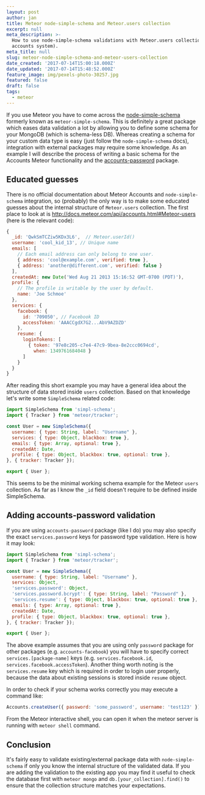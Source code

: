 ```yaml
---
layout: post
author: jan
title: Meteor node-simple-schema and Meteor.users collection
excerpt: null
meta_description: >-
  How to use node-simple-schema validations with Meteor.users collection (Meteor
  accounts system).
meta_title: null
slug: meteor-node-simple-schema-and-meteor-users-collection
date_created: '2017-07-14T15:00:18.000Z'
date_updated: '2017-07-14T15:48:52.000Z'
feature_image: img/pexels-photo-30257.jpg
featured: false
draft: false
tags:
  - meteor
---
```

If you use Meteor you have to come across the [node-simple-schema](https://github.com/aldeed/node-simple-schema) formerly known as `meteor-simple-schema`. This is definitely a great package which eases data validation a lot by allowing you to define some schema for your MongoDB (which is schema-less DB).
Whereas creating a schema for your custom data type is easy (just follow the `node-simple-schema` docs), integration with external packages may require some knowledge. As an example I will describe the process of writing a basic schema for the Accounts Meteor functionality and the [accounts-password](https://docs.meteor.com/api/passwords.html) package.

## Educated guesses

There is no official documentation about Meteor Accounts and `node-simple-schema` integration, so (probably) the only way is to make some educated guesses about the internal structure of `Meteor.users` collection. The first place to look at is http://docs.meteor.com/api/accounts.html#Meteor-users (here is the relevant code):

```javascript
{
  _id: 'QwkSmTCZiw5KDx3L6',  // Meteor.userId()
  username: 'cool_kid_13', // Unique name
  emails: [
    // Each email address can only belong to one user.
    { address: 'cool@example.com', verified: true },
    { address: 'another@different.com', verified: false }
  ],
  createdAt: new Date('Wed Aug 21 2013 15:16:52 GMT-0700 (PDT)'),
  profile: {
    // The profile is writable by the user by default.
    name: 'Joe Schmoe'
  },
  services: {
    facebook: {
      id: '709050', // Facebook ID
      accessToken: 'AAACCgdX7G2...AbV9AZDZD'
    },
    resume: {
      loginTokens: [
        { token: '97e8c205-c7e4-47c9-9bea-8e2ccc0694cd',
          when: 1349761684048 }
      ]
    }
  }
}
```

After reading this short example you may have a general idea about the structure of data stored inside `users` collection. Based on that knowledge let's write some `SimpleSchema` related code:

```javascript
import SimpleSchema from 'simpl-schema';
import { Tracker } from 'meteor/tracker';

const User = new SimpleSchema({
  username: { type: String, label: "Username" },
  services: { type: Object, blackbox: true },
  emails: { type: Array, optional: true },
  createdAt: Date,
  profile: { type: Object, blackbox: true, optional: true },
}, { tracker: Tracker });

export { User };
```

This seems to be the minimal working schema example for the Meteor `users` collection. As far as I know the `_id` field doesn't require to be defined inside SimpleSchema.

## Adding accounts-password validation

If you are using `accounts-password` package (like I do) you may also specify the exact `services.password` keys for password type validation. Here is how it may look:

```javascript
import SimpleSchema from 'simpl-schema';
import { Tracker } from 'meteor/tracker';

const User = new SimpleSchema({
  username: { type: String, label: "Username" },
  services: Object,
  'services.password': Object,
  'services.password.bcrypt': { type: String, label: "Password" },
  'services.resume': { type: Object, blackbox: true, optional: true },
  emails: { type: Array, optional: true },
  createdAt: Date,
  profile: { type: Object, blackbox: true, optional: true },
}, { tracker: Tracker });

export { User };
```

The above example assumes that you are using only `password` package for other packages (e.g. `accounts-facebook`) you will have to specify correct `services.[package-name]` keys (e.g. `services.facebook.id`, `services.facebook.accessToken`).
Another thing worth noting is the `services.resume` key which is required in order to login user properly, because the data about existing sessions is stored inside `resume` object.

In order to check if your schema works correctly you may execute a command like:
```javascript
Accounts.createUser({ password: 'some_password', username: 'test123' })
```
From the Meteor interactive shell, you can open it when the meteor server is running with `meteor shell` command.

## Conclusion

It's fairly easy to validate existing/external package data with `node-simple-schema` if only you know the internal structure of the validated data. If you are adding the validation to the existing app you may find it useful to check the database first with `meteor mongo` and `db.[your_collection].find()` to ensure that the collection structure matches your expectations.
